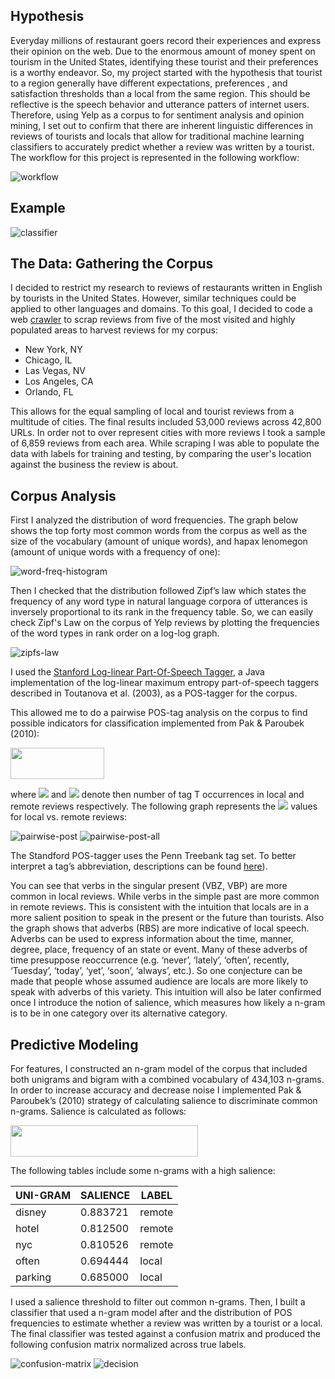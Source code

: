 ## Hypothesis

Everyday millions of restaurant goers record their experiences and express their opinion on the web. Due to the enormous amount of money spent on tourism in the United States, identifying these tourist and their preferences is a worthy endeavor. So, my project started with the hypothesis that tourist to a region generally have different expectations, preferences , and satisfaction thresholds than a local from the same region. This should be reflective is the speech behavior and utterance patters of internet users. Therefore, using Yelp as a corpus to for sentiment analysis and opinion mining, I set out to confirm that there are inherent linguistic differences in reviews of tourists and locals that allow for traditional machine learning classifiers to accurately predict whether a review was written by a tourist. The workflow for this project is represented in the following workflow:

![workflow](images/workflow.png)

## Example
![classifier](images/classifier.png)

## The Data: Gathering the Corpus

I decided to restrict my research to reviews of restaurants written in English by tourists in the United States. However, similar techniques could be applied to other languages and domains. To this goal, I decided to code a web [crawler](https://github.com/tybrs/yelp-corpus-generator) to scrap reviews from five of the most visited and highly populated areas to harvest reviews for my corpus:

* New York, NY
* Chicago, IL
* Las Vegas, NV
* Los Angeles, CA
* Orlando, FL

This allows for the equal sampling of local and tourist reviews from a multitude of cities. The final results included 53,000 reviews across 42,800 URLs. In order not to over represent cities with more reviews I took a sample of 6,859 reviews from each area. While scraping I was able to populate the data with labels for training and testing, by comparing the user's location against the business the review is about.

## Corpus Analysis

First I analyzed the distribution of word frequencies. The graph below shows the top forty most common words from the corpus as well as the size of the vocabulary (amount of unique words), and hapax lenomegon (amount of unique words with a frequency of one):

![word-freq-histogram](images/word-histogram.png)

Then I checked that the distribution followed Zipf’s law which states the frequency of any word type in natural language corpora of utterances is inversely proportional to its rank in the frequency table. So, we can easily check Zipf's Law on the corpus of Yelp reviews by plotting the frequencies of the word types in rank order on a log-log graph.

![zipfs-law](images/zipfs-check.png)


I used the [Stanford Log-linear Part-Of-Speech Tagger](https://nlp.stanford.edu/software/tagger.shtml), a Java implementation of the log-linear maximum entropy part-of-speech taggers described in Toutanova et al. (2003), as a POS-tagger for the corpus.

This allowed me to do a pairwise POS-tag analysis on the corpus to find possible indicators for classification implemented from Pak & Paroubek (2010):

<img src="https://render.githubusercontent.com/render/math?math=P^{T}_{1,2} = \frac{N^{T}_{1} - N^{T}_{2}}{N^{T}_{1} \\+ N^{T}_{2}}" width="150" height="50" align="middle">

where <img src="https://render.githubusercontent.com/render/math?math=N^{T}_{1}"> and <img src="https://render.githubusercontent.com/render/math?math=N^{T}_{2}"> denote then number of tag T occurrences in local and remote reviews respectively. The following graph represents the <img src="https://render.githubusercontent.com/render/math?math=P^{T}"> values for local vs. remote reviews:

![pairwise-post](images/pairwise-post.png)
![pairwise-post-all](images/pairwise-post-all.png)


The Standford POS-tagger uses the Penn Treebank tag set. To better interpret a tag’s abbreviation, descriptions can be found [here](https://www.ling.upenn.edu/courses/Fall_2003/ling001/penn_treebank_pos.html)).

You can see that verbs in the singular present (VBZ, VBP) are more common in local reviews. While verbs in the simple past are more common in remote reviews. This is consistent with the intuition that locals are in a  more salient position to speak in the present or the future than tourists. Also the graph shows that adverbs (RBS) are more indicative of local speech. Adverbs can be used to express information about the time, manner, degree, place, frequency of an state or event. Many of these adverbs of time presuppose reoccurrence (e.g. ‘never’, ‘lately’, ‘often’, recently, ‘Tuesday’, ‘today’, ‘yet’, ‘soon’, ‘always’, etc.). So one conjecture can be made that people whose assumed audience are locals are more likely to speak with adverbs of this variety. This intuition will also be later confirmed once I introduce the notion of salience, which measures how likely a n-gram is to be in one category over its alternative category.

## Predictive Modeling

For features, I constructed an n-gram model of the corpus that included both unigrams and bigram with a combined vocabulary of 434,103 n-grams. In order to increase accuracy and decrease noise I implemented Pak & Paroubek’s (2010) strategy of calculating salience to discriminate common n-grams. Salience is calculated as follows:

<img src="https://render.githubusercontent.com/render/math?math=sailence(g)= \frac{1}{N}\sum_{i=1}^{N-1}\sum_{j=i+1}^{N} 1- \frac{min(P(g|s_{i}), P(g|s_{j}))}{max(P(g|s_{i}), P(g|s_{j}))}" width="300" height="50">

The following tables include some n-grams with a high salience:

| UNI-GRAM​ | SALIENCE​ | LABEL​  |
|----------|----------|--------|
| disney​   | 0.883721​ | remote​ |
| hotel​    | 0.812500​ | remote​ |
| nyc​      | 0.810526​ | remote​ |
| often​    | 0.694444 | ​local​  |
| parking​  | 0.685000​ | local​  |

I used a salience threshold to filter out common n-grams. Then, I built a classifier that used a n-gram model after and the distribution of POS frequencies to estimate whether a review was written by a tourist or a local. The final classifier was tested against a confusion matrix and produced the following confusion matrix normalized across true labels.

![confusion-matrix](images/confusion-matrix.png)
![decision](images/accuracy-decision.png)